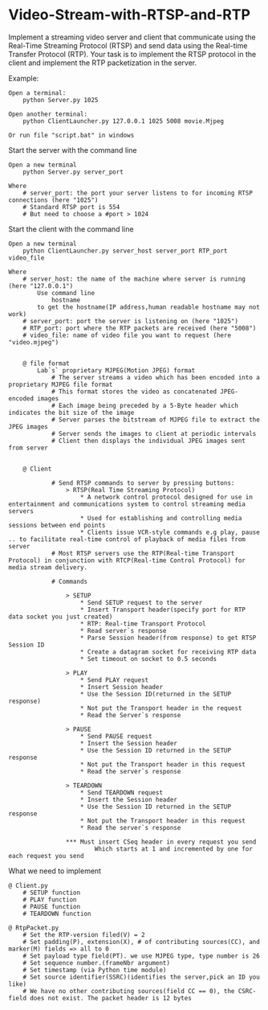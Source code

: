 # Video-Stream-with-RTSP-and-RTP
 Implement a streaming video server and client that communicate using the Real-Time Streaming Protocol (RTSP) and send data using the Real-time Transfer Protocol (RTP). Your task is to implement the RTSP protocol in the client and implement the RTP packetization in the server. 

Example:

    Open a terminal:
        python Server.py 1025

    Open another terminal:
        python ClientLauncher.py 127.0.0.1 1025 5008 movie.Mjpeg

	Or run file "script.bat" in windows


Start the server with the command line
	
	Open a new terminal	
		python Server.py server_port
	
	Where
		# server_port: the port your server listens to for incoming RTSP connections (here "1025")
		# Standard RTSP port is 554 
		# But need to choose a #port > 1024

Start the client with the command line

	Open a new terminal		
		python ClientLauncher.py server_host server_port RTP_port video_file

	Where 
		# server_host: the name of the machine where server is running (here "127.0.0.1")
            Use command line
                hostname
            to get the hostname(IP address,human readable hostname may not work)
		# server_port: port the server is listening on (here "1025")
		# RTP_port: port where the RTP packets are received (here "5008")
		# video_file: name of video file you want to request (here "video.mjpeg")
	

		@ file format
			Lab`s` proprietary MJPEG(Motion JPEG) format
				# The server streams a video which has been encoded into a proprietary MJPEG file format
				# This format stores the video as concatenated JPEG-encoded images
				# Each image being preceded by a 5-Byte header which indicates the bit size of the image
				# Server parses the bitstream of MJPEG file to extract the JPEG images
				# Server sends the images to client at periodic intervals
				# Client then displays the individual JPEG images sent from server			
        

        @ Client 
            
                # Send RTSP commands to server by pressing buttons:
                    > RTSP(Real Time Streaming Protocol) 
                        * A network control protocol designed for use in entertainment and communications system to control streaming media servers
                        * Used for establishing and controlling media sessions between end points
                        * Clients issue VCR-style commands e.g play, pause .. to facilitate real-time control of playback of media files from server
                # Most RTSP servers use the RTP(Real-time Transport Protocol) in conjunction with RTCP(Real-time Control Protocol) for media stream delivery.
        
                # Commands
                    
                    > SETUP
                        * Send SETUP request to the server
                        * Insert Transport header(specify port for RTP data socket you just created)
                        * RTP: Real-time Transport Protocol
                        * Read server`s response
                        * Parse Session header(from response) to get RTSP Session ID
                        * Create a datagram socket for receiving RTP data
                        * Set timeout on socket to 0.5 seconds
                
                    > PLAY
                        * Send PLAY request
                        * Insert Session header
                        * Use the Session ID(returned in the SETUP response)
                        * Not put the Transport header in the request
                        * Read the Server`s response

                    > PAUSE 
                        * Send PAUSE request
                        * Insert the Session header
                        * Use the Session ID returned in the SETUP response
                        * Not put the Transport header in this request
                        * Read the server`s response

                    > TEARDOWN
                        * Send TEARDOWN request
                        * Insert the Session header
                        * Use the Session ID returned in the SETUP response
                        * Not put the Transport header in this request
                        * Read the server`s response

                    *** Must insert CSeq header in every request you send
                            Which starts at 1 and incremented by one for each request you send

What we need to implement

    @ Client.py
        # SETUP function
        # PLAY function
        # PAUSE function
        # TEARDOWN function

    @ RtpPacket.py
        # Set the RTP-version filed(V) = 2
        # Set padding(P), extension(X), # of contributing sources(CC), and marker(M) fields => all to 0
        # Set payload type field(PT). we use MJPEG type, type number is 26
        # Set sequence number.(frameNbr argument)
        # Set timestamp (via Python time module)
        # Set source identifier(SSRC)(identifies the server,pick an ID you like)
        # We have no other contributing sources(field CC == 0), the CSRC-field does not exist. The packet header is 12 bytes

    